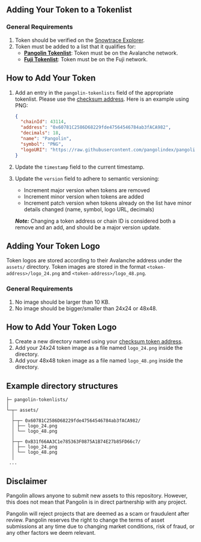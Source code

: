 ## Adding Your Token to a Tokenlist

### General Requirements
1. Token should be verified on the [Snowtrace Explorer](https://snowtrace.io/verifyContract).
2. Token must be added to a list that it qualifies for:
    * **[Pangolin Tokenlist](./pangolin.tokenlist.json)**: Token must be on the Avalanche network.
    * **[Fuji Tokenlist](./fuji.tokenlist.json)**: Token must be on the Fuji network.

## How to Add Your Token
1. Add an entry in the `pangolin-tokenlists` field of the appropriate tokenlist. Please use the [checksum address](https://docs.ethers.io/v5/api/utils/address/#address). Here is an example using PNG:
    ```json
    {
      "chainId": 43114,
      "address": "0x60781C2586D68229fde47564546784ab3fACA982",
      "decimals": 18,
      "name": "Pangolin",
      "symbol": "PNG",
      "logoURI": "https://raw.githubusercontent.com/pangolindex/pangolin-tokenlists/main/assets/0x60781C2586D68229fde47564546784ab3fACA982/logo.png"
    }
    ```
2. Update the `timestamp` field to the current timestamp.
3. Update the `version` field to adhere to semantic versioning:

    * Increment major version when tokens are removed
    * Increment minor version when tokens are added
    * Increment patch version when tokens already on the list have minor details changed (name, symbol, logo URL, decimals)

    ***Note:*** Changing a token address or chain ID is considered both a remove and an add, and should be a major version update.

## Adding Your Token Logo

Token logos are stored according to their Avalanche address under the `assets/` directory. 
Token images are stored in the format `<token-address>/logo_24.png` and `<token-address>/logo_48.png`.

### General Requirements
1. No image should be larger than 10 KB.
2. No image should be bigger/smaller than 24x24 or 48x48.

## How to Add Your Token Logo
1. Create a new directory named using your [checksum token address](https://web3js.readthedocs.io/en/v1.7.1/web3-utils.html#tochecksumaddress).
2. Add your 24x24 token image as a file named `logo_24.png` inside the directory.
3. Add your 48x48 token image as a file named `logo_48.png` inside the directory.

## Example directory structures
```
├─ pangolin-tokenlists/
│
└─┬─ assets/
  │
  ├─┬─ 0x60781C2586D68229fde47564546784ab3fACA982/
  │ ├── logo_24.png
  │ └── logo_48.png
  │
  ├─┬─ 0xB31f66AA3C1e785363F0875A1B74E27b85FD66c7/
  │ ├── logo_24.png
  │ └── logo_48.png
  │
 ...
```

## Disclaimer
Pangolin allows anyone to submit new assets to this repository. 
However, this does not mean that Pangolin is in direct partnership with any project.

Pangolin will reject projects that are deemed as a scam or fraudulent after review. 
Pangolin reserves the right to change the terms of asset submissions at any time due to changing market conditions, risk of fraud, or any other factors we deem relevant.
